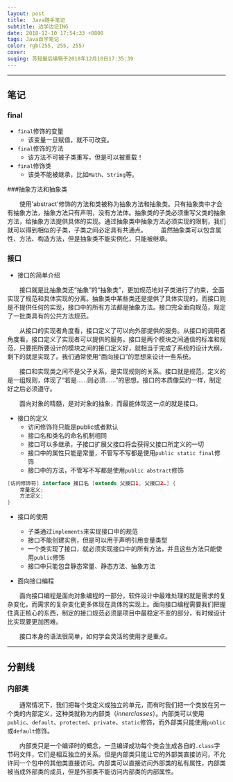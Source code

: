 ```yaml
---
layout: post
title:  Java随手笔记
subtitle: 边学边记ING
date: 2018-12-10 17:54:33 +0800
tags: Java自学笔记
color: rgb(255, 255, 255)
cover:
suqing: 苏轻最后编辑于2018年12月10日17:35:39
---
```




---
笔记
---


### final

- `final`修饰的变量
  - 该变量一旦赋值，就不可改变。
- `final`修饰的方法
  - 该方法不可被子类重写，但是可以被重载！
- `final`修饰类
  - 该类不能被继承，比如`Math`、`String`等。



###抽象方法和抽象类

　　使用'abstract'修饰的方法和类被称为抽象方法和抽象类。只有抽象类中才会有抽象方法，抽象方法只有声明，没有方法体。抽象类的子类必须重写父类的抽象方法，给抽象方法提供具体的实现。通过抽象类中抽象方法必须实现的限制，我们就可以得到相似的子类，子类之间必定具有共通点。
　　虽然抽象类可以包含属性、方法、构造方法，但是抽象类不能实例化，只能被继承。

### 接口

- 接口的简单介绍

　　接口就是比抽象类还“抽象”的“抽象类”，更加规范地对子类进行了约束，全面实现了规范和具体实现的分离。抽象类中某些类还是提供了具体实现的，而接口则是不提供任何的实现，接口中的所有方法都是抽象方法。接口完全面向规范，规定了一批类具有的公共方法规范。

　　从接口的实现者角度看，接口定义了可以向外部提供的服务。从接口的调用者角度看，接口定义了实现者可以提供的服务。接口是两个模块之间通信的标准和规范，只要把所要设计的模块之间的接口定义好，就相当于完成了系统的设计大纲，剩下的就是实现了。我们通常使用“面向接口”的思想来设计一些系统。

　　接口和实现类之间不是父子关系，是实现规则的关系。接口就是规范，定义的是一组规则，体现了“若是……则必须……”的思想。接口的本质像契约一样，制定好之后必须遵守。

　　面向对象的精髓，是对对象的抽象，而最能体现这一点的就是接口。

- 接口的定义
  - 访问修饰符只能是public或者默认
  - 接口名和类名的命名机制相同
  - 接口可以多继承，子接口扩展父接口将会获得父接口所定义的一切
  - 接口中的属性只能是常量，不管写不写都是使用`public static final`修饰
  - 接口中的方法，不管写不写都是使用`public abstract`修饰

```java
[访问修饰符] interface 接口名 [extends 父接口1, 父接口2…] {
    常量定义;
    方法定义;
}
```

- 接口的使用
  - 子类通过`implements`来实现接口中的规范
  - 接口不能创建实例，但是可以用于声明引用变量类型
  - 一个类实现了接口，就必须实现接口中的所有方法，并且这些方法只能使用`public`修饰
  - 接口中只能包含静态常量、静态方法、抽象方法

- 面向接口编程

　　面向接口编程是面向对象编程的一部分，软件设计中最难处理的就是需求的复杂变化，而需求的复杂变化更多体现在具体的实现上。面向接口编程需要我们把握住真正核心的东西，制定的接口规范必须是项目中最稳定不变的部分，有时候设计比实现要更加困难。

　　接口本身的语法很简单，如何学会灵活的使用才是重点。

---
分割线
---

### 内部类

　　通常情况下，我们把每个类定义成独立的单元，而有时我们把一个类放在另一个类的内部定义，这种类就称为内部类（*innerclasses*）。内部类可以使用`public`、`default`、`protected`、`private`、`static`修饰，而外部类只能使用`public`或`default`修饰。

　　内部类只是一个编译时的概念，一旦编译成功每个类会生成各自的`.class`字节码文件，它们是相互独立的关系。但是内部类只能让它的外部类直接访问，不允许同一个包中的其他类直接访问。内部类可以直接访问外部类的私有属性，内部类被当成外部类的成员，但是外部类不能访问内部类的内部属性。




